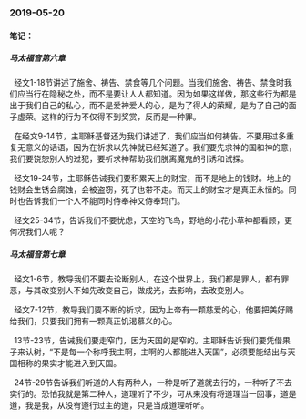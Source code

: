 ### 2019-05-20

#### 笔记：

##### 马太福音第六章

&nbsp;    经文1-18节讲述了施舍、祷告、禁食等几个问题。当我们施舍、祷告、禁食时我们应当行在隐秘之处，而不是要让人人都知道。因为如果这样做，那这些行为都是出于我们自己的私心，而不是爱神爱人的心，是为了得人的荣耀，是为了自己的面子虚荣。这样的行为不仅得不到奖赏，反而是一种罪。

&nbsp;    在经文9-14节，主耶稣基督还为我们讲述了，我们应当如何祷告。不要用过多重复无意义的话语，因为在祈求以先神就已经知道了。我们要先求神的国和神的意，我们要饶恕别人的过犯，要祈求神帮助我们脱离魔鬼的引诱和试探。

&nbsp;    经文19-24节，主耶稣告诫我们要积累天上的财宝，而不是地上的钱财。地上的钱财会生锈会腐蚀，会被盗窃，死了也带不走。而天上的财宝才是真正永恒的。同时也告诉我们一个人不能同时侍奉神又侍奉玛门。

&nbsp;    经文25-34节，告诉我们不要忧虑，天空的飞鸟，野地的小花小草神都看顾，更何况我们人呢？

##### 马太福音第七章

&nbsp;    经文1-6节，教导我们不要去论断别人，在这个世界上，我们都是罪人，都有罪恶，与其改变别人不如先改变自己，做成光，去影响，去改变别人。

&nbsp;    经文7-12节，教导我们要不断的祈求，因为上帝有一颗慈爱的心，他要把美好赐给我们，只要我们拥有一颗真正饥渴慕义的心。

&nbsp;    13节-23节，告诫我们要走窄门，因为天国的是窄的。主耶稣告诉我们要凭借果子来认树，“不是每一个称呼我主啊，主啊的人都能进入天国”，必须要能结出与天国相称的果实才能进入到天国。

&nbsp;    24节-29节告诉我们听道的人有两种人，一种是听了道就去行的，一种听了不去实行的。恐怕我就是第二种人，道理听了不少，可从来没有将道理当一回事，道是道，我是我，从没有遵行过主的道，只是当成道理听听。
